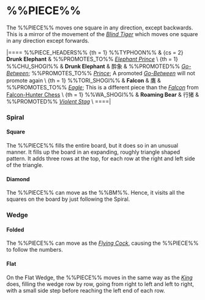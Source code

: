 # %%PIECE%%

The %%PIECE%% moves one square in any direction, except backwards.
This is a mirror of the movement of the [*Blind Tiger*](blind_tiger.html)
which moves one square in any direction except forwards.

|====
%%PIECE_HEADERS%%
  {th = 1}  %%TYPHOON%%
& {cs = 2}  **Drunk Elephant**
&           %%PROMOTES_TO%%
            [*Elephant Prince*](king.html?piece=elephant_prince) \\
  {th = 1}  %%CHU_SHOGI%%
&           **Drunk Elephant** & &#x9154;&#x8C61;
&           %%PROMOTED%% [*Go-Between*](go_between.html);
            %%PROMOTES_TO%% [*Prince*](king.html?piece=prince);
            A promoted [*Go-Between*](go_between.html) will not promote again \\
  {th = 1}  %%TORI_SHOGI%%
&           **Falcon**  & &#x9df9;
&           %%PROMOTES_TO%% [*Eagle*](eagle.html); 
            This is a different piece than the [*Falcon*](falcon.html)
            from [Falcon-Hunter Chess](#wiki) \\
  {th = 1}  %%WA_SHOGI%%
&           **Roaming Bear** & &#x884C;&#x732A;
&           %%PROMOTED%%
            [*Violent Stag*](silver_general.html?piece=violent_stag) \\
====|
     
### Spiral

#### Square

The %%PIECE%% fills the entire board, but it does so in an
unusual manner. It fills up the board in an expanding, roughly triangle
shaped pattern.
It adds three rows at the top, for each row at the right and left
side of the triangle.

#### Diamond

The %%PIECE%% can move as the %%BM%%. Hence, it visits all the squares
on the board by just following the Spiral.

### Wedge

#### Folded

The %%PIECE%% can move as the [*Flying Cock*](flying_cock.html),
causing the %%PIECE%% to follow the numbers.

#### Flat

On the Flat Wedge, the %%PIECE%% moves in the same way as
the [*King*](king.html) does, filling the wedge row by row, going from
right to left and left to right, with a small side step before
reaching the left end of each row.
